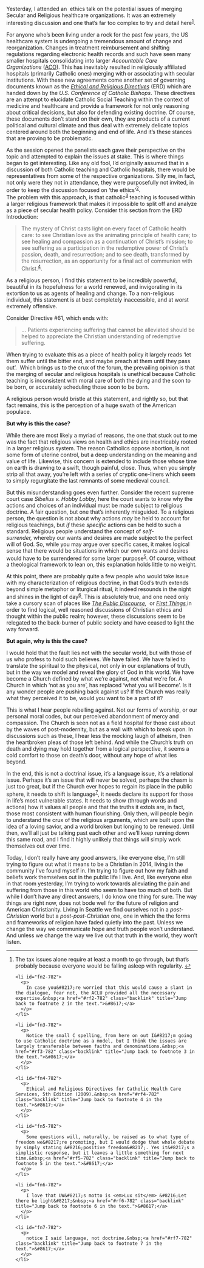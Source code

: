 <div class="kcite-section" kcite-section-id="782">
  <p>
    Yesterday, I attended an  ethics talk on the potential issues of merging Secular and Religious healthcare organizations. It was an extremely interesting discussion and one that&#8217;s far too complex to try and detail here<sup id="rf1-782"><a href="#fn1-782" title="The tax issues alone require at least a month to go through, but that&rsquo;s probably because everyone would be falling asleep with regularity." rel="footnote">1</a></sup>.
  </p>
  
  <p>
    For anyone who&#8217;s been living under a rock for the past few years, the US healthcare system is undergoing a tremendous amount of change and reorganization. Changes in treatment reimbursement and shifting regulations regarding electronic health records and such have seen many smaller hospitals consolidating into larger <em>Accountable Care Organizations </em>(<a title="ACO Definition" href="http://en.wikipedia.org/wiki/Accountable_care_organization">ACO</a>). This has inevitably resulted in religiously affiliated hospitals (primarily Catholic ones) merging with or associating with secular institutions. With these new agreements come another set of governing documents known as the <a title="ERD Website" href="http://www.usccb.org/about/doctrine/ethical-and-religious-directives/"><em>Ethical and Religious Directives</em></a> (ERD) which are handed down by the <em>U.S. Conference of Catholic Bishops</em>. These directives are an attempt to elucidate Catholic Social Teaching within the context of medicine and healthcare and provide a framework for not only reasoning about critical decisions, but also for defending existing doctrine. Of course, these documents don&#8217;t stand on their own, they are products of a current political and cultural climate and thus deal with extremely delicate topics centered around both the beginning and end of life. And it&#8217;s these stances that are proving to be problematic.
  </p>
  
  <p>
    As the session opened the panelists each gave their perspective on the topic and attempted to explain the issues at stake. This is where things began to get interesting. Like any old fool, I&#8217;d originally assumed that in a discussion of both Catholic teaching and Catholic hospitals, there would be representatives from some of the respective organizations. Silly me, in fact, not only were they not in attendance, they were purposefully not invited, in order to keep the discussion focused on &#8216;the ethics&#8217;<sup id="rf2-782"><a href="#fn2-782" title="In case you&rsquo;re worried that this would cause a slant in the dialogue, fear not, the ACLU provided all the necessary expertise." rel="footnote">2</a></sup>.<br /> The problem with this approach, is that catholic<sup id="rf3-782"><a href="#fn3-782" title="Notice the small C spelling, from here on out I&rsquo;m going to use Catholic doctrine as a model, but I think the issues are largely transferable between faiths and denominations." rel="footnote">3</a></sup> teaching is focused within a larger religious framework that makes it impossible to split off and analyze as a piece of secular health policy. Consider this section from the ERD Introduction:
  </p>
  
  <blockquote>
    <p>
      The mystery of Christ casts light on every facet of Catholic health care: to see Christian love as the animating principle of health care; to see healing and compassion as a continuation of Christ&#8217;s mission; to see suffering as a participation in the redemptive power of Christ&#8217;s passion, death, and resurrection; and to see death, transformed by the resurrection, as an opportunity for a final act of communion with Christ.<sup id="rf4-782"><a href="#fn4-782" title="Ethical and Religious Directives for Catholic Health Care Services, 5th Edition (2009)." rel="footnote">4</a></sup>.
    </p>
  </blockquote>
  
  <p>
    As a religious person, I find this statement to be incredibly powerful, beautiful in its hopefulness for a world renewed, and invigorating in its extortion to us as agents of healing and change. To a non-religious individual, this statement is at best completely inaccessible, and at worst extremely offensive.
  </p>
  
  <p>
    Consider Directive #61, which ends with:
  </p>
  
  <blockquote>
    <p>
      &#8230; Patients experiencing suffering that cannot be alleviated should be helped to appreciate the Christian understanding of redemptive suffering.
    </p>
  </blockquote>
  
  <p>
    When trying to evaluate this as a piece of health policy it largely reads &#8216;let them suffer until the bitter end, and maybe preach at them until they pass out&#8217;.  Which brings us to the crux of the forum, the prevailing opinion is that the merging of secular and religious hospitals is unethical because Catholic teaching is inconsistent with moral care of both the dying and the soon to be born, or accurately scheduling those soon to be born.
  </p>
  
  <p>
    A religious person would bristle at this statement, and rightly so, but that fact remains, this is the perception of a huge swath of the American populace.
  </p>
  
  <p>
    <strong>But why is this the case?</strong>
  </p>
  
  <p>
    While there are most likely a myriad of reasons, the one that stuck out to me was the fact that religious views on health and ethics are inextricably rooted in a larger religious system. The reason Catholics oppose abortion, is not some form of uterine control, but a deep understanding on the meaning and value of life. Likewise, this concern is extended to include those whose time on earth is drawing to a swift, though painful, close. Thus, when you simply strip all that away, you&#8217;re left with a series of cryptic one-liners which seem to simply regurgitate the last remnants of some medieval council.
  </p>
  
  <p>
    But this misunderstanding goes even further. Consider the recent supreme court case <em>Sibelius v. Hobby Lobby</em>, here the court wants to know why the actions and choices of an individual must be made subject to religious doctrine. A fair question, but one that&#8217;s inherently misguided. To a religious person, the question is not about why actions <em>may</em> be held to account for religious teachings, but <i>if </i>these <em>specific </em>actions can be held to such a standard. Religious people understand the concept of <em>self-surrender, </em>whereby our wants and desires are made subject to the perfect will of God. So, while you may argue over specific cases, it makes logical sense that there would be situations in which our own wants and desires would have to be surrendered for some larger purpose<sup id="rf5-782"><a href="#fn5-782" title="Some questions will, naturally, be raised as to what type of freedom we&rsquo;re promoting, but I would dodge that whole debate by simply stating &lsquo;positive freedom&rsquo;. Yes it&rsquo;s a simplistic response, but it leaves a little something for next time." rel="footnote">5</a></sup>. Of course, without a theological framework to lean on, this explanation holds little to no weight.
  </p>
  
  <p>
    At this point, there are probably quite a few people who would take issue with my characterization of religious doctrine, in that God&#8217;s truth extends beyond simple metaphor or liturgical ritual, it indeed resounds in the night and shines in the light of day<sup id="rf6-782"><a href="#fn6-782" title="I love that UW&rsquo;s&nbsp;motto is&nbsp;Lux sit &lsquo;Let there be light&rsquo;" rel="footnote">6</a></sup>. This is absolutely true, and one need only take a cursory scan of places like <em><a href="http://www.thepublicdiscourse.com/">The Public Discourse</a>,  </em>or <a href="http://www.firstthings.com/"><em>First Things </em></a>in order to find logical, well reasoned discussions of Christian ethics and thought within the public realm; however, these discussions seem to be relegated to the back-burner of public society and have ceased to light the way forward.
  </p>
  
  <p>
    <strong>But again, why is this the case?</strong>
  </p>
  
  <p>
    I would hold that the fault lies not with the secular world, but with those of us who profess to hold such believes. We have failed. We have failed to translate the spiritual to the physical, not only in our explanations of truth, but in the way we model and reveal the glory of God in this world. We have become a Church defined by what we&#8217;re against, not what we&#8217;re for. A Church in which &#8216;not as you are&#8217;, has replaced &#8216;what you will become&#8217;. Is it any wonder people are pushing back against us? If the Church was really what they perceived it to be, would you want to be a part of it?
  </p>
  
  <p>
    This is what I hear people rebelling against. Not our forms of worship, or our personal moral codes, but our perceived abandonment of mercy and compassion. The Church is seen not as a field hospital for those cast about by the waves of post-modernity, but as a wall with which to break upon. In discussions such as these, I hear less the mocking laugh of atheism, then the heartbroken pleas of those left behind. And while the Church&#8217;s truth on death and dying may hold together from a logical perspective, it seems a cold comfort to those on death&#8217;s door, without any hope of what lies beyond.
  </p>
  
  <p>
    In the end, this is not a doctrinal issue, it&#8217;s a language issue, it&#8217;s a relational issue. Perhaps it&#8217;s an issue that will never be solved, perhaps the chasm is just too great, but if the Church ever hopes to regain its place in the public sphere, it needs to shift is language<sup id="rf7-782"><a href="#fn7-782" title="notice I said language, not doctrine." rel="footnote">7</a></sup>, it needs declare its support for those in life&#8217;s most vulnerable states. It needs to show (through words and actions) how it values all people and that the truths it extols are, in fact, those most consistent with human flourishing. Only then, will people begin to understand the crux of the religious arguments, which are built upon the idea of a loving savior, and a world broken but longing to be renewed. Until then, we&#8217;ll all just be talking past each other and we&#8217;ll keep running down this same road, and I find it highly unlikely that things will simply work themselves out over time.
  </p>
  
  <p>
    Today, I don&#8217;t really have any good answers, like everyone else, I&#8217;m still trying to figure out what it means to be a Christian in 2014, living in the community I&#8217;ve found myself in. I&#8217;m trying to figure out how my faith and beliefs work themselves out in the public life I live. And, like everyone else in that room yesterday, I&#8217;m trying to work towards alleviating the pain and suffering from those in this world who seem to have too much of both. But while I don&#8217;t have any direct answers, I do know one thing for sure. The way things are right now, does not bode well for the future of religion and American Christianity. Living in Seattle we find ourselves not in a <i>post-Christian </i>world but a <em>post-post-Christian</em> one, one in which the the forms and frameworks of religion have faded quietly into the past. Unless we change the way we communicate hope and truth people won&#8217;t understand. And unless we change the way we live out that truth in the world, they won&#8217;t listen.
  </p>
  
  <hr class="footnotes" />
  
  <ol class="footnotes">
    <li id="fn1-782">
      <p>
        The tax issues alone require at least a month to go through, but that&#8217;s probably because everyone would be falling asleep with regularity.&nbsp;<a href="#rf1-782" class="backlink" title="Jump back to footnote 1 in the text.">&#8617;</a>
      </p>
    </li>
    
    <li id="fn2-782">
      <p>
        In case you&#8217;re worried that this would cause a slant in the dialogue, fear not, the ACLU provided all the necessary expertise.&nbsp;<a href="#rf2-782" class="backlink" title="Jump back to footnote 2 in the text.">&#8617;</a>
      </p>
    </li>
    
    <li id="fn3-782">
      <p>
        Notice the small C spelling, from here on out I&#8217;m going to use Catholic doctrine as a model, but I think the issues are largely transferable between faiths and denominations.&nbsp;<a href="#rf3-782" class="backlink" title="Jump back to footnote 3 in the text.">&#8617;</a>
      </p>
    </li>
    
    <li id="fn4-782">
      <p>
        Ethical and Religious Directives for Catholic Health Care Services, 5th Edition (2009).&nbsp;<a href="#rf4-782" class="backlink" title="Jump back to footnote 4 in the text.">&#8617;</a>
      </p>
    </li>
    
    <li id="fn5-782">
      <p>
        Some questions will, naturally, be raised as to what type of freedom we&#8217;re promoting, but I would dodge that whole debate by simply stating &#8216;positive freedom&#8217;. Yes it&#8217;s a simplistic response, but it leaves a little something for next time.&nbsp;<a href="#rf5-782" class="backlink" title="Jump back to footnote 5 in the text.">&#8617;</a>
      </p>
    </li>
    
    <li id="fn6-782">
      <p>
        I love that UW&#8217;s motto is <em>Lux sit</em> &#8216;Let there be light&#8217;&nbsp;<a href="#rf6-782" class="backlink" title="Jump back to footnote 6 in the text.">&#8617;</a>
      </p>
    </li>
    
    <li id="fn7-782">
      <p>
        notice I said language, not doctrine.&nbsp;<a href="#rf7-782" class="backlink" title="Jump back to footnote 7 in the text.">&#8617;</a>
      </p>
    </li>
  </ol>
  
  <!-- kcite active, but no citations found -->
</div>

<!-- kcite-section 782 -->